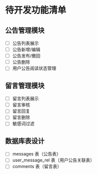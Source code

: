 # 待开发功能清单

## 公告管理模块
- [ ] 公告列表展示
- [ ] 公告新增/编辑
- [ ] 公告发布/撤回
- [ ] 公告删除
- [ ] 用户公告阅读状态管理

## 留言管理模块
- [ ] 留言列表展示
- [ ] 留言审核
- [ ] 留言回复
- [ ] 留言删除
- [ ] 敏感词过滤

## 数据库表设计
- [ ] messages 表（公告表）
- [ ] user_message_rel 表（用户公告关联表）
- [ ] comments 表（留言表） 